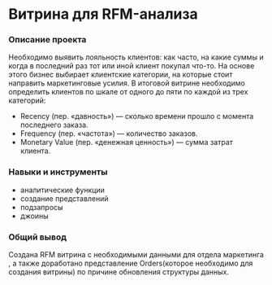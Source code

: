 
# Витрина для RFM-анализа

### Описание проекта
Необходимо выявить лояльность клиентов: как часто, на какие суммы и когда в последний раз тот или иной клиент покупал что-то. На основе этого бизнес выбирает клиентские категории, на которые стоит направить маркетинговые усилия. 
В итоговой витрине необходимо определить клиентов по шкале от одного до пяти по каждой из трех категорий:
   -	Recency (пер. «давность») — сколько времени прошло с момента последнего заказа.
   -	Frequency (пер. «частота») — количество заказов.
   - Monetary Value (пер. «денежная ценность») — сумма затрат клиента.

### Навыки и инструменты 
* аналитические функции
* создание представлений 
* подзапросы
* джоины

### Общий вывод
Создана RFM витрина с необходимыми данными для отдела маркетинга , а также доработано представление Orders(которое необходимо для создания витрины) по причине обновления структуры данных.


